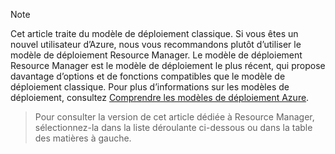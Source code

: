 > [!NOTE]
> Cet article traite du modèle de déploiement classique. Si vous êtes un nouvel utilisateur d’Azure, nous vous recommandons plutôt d’utiliser le modèle de déploiement Resource Manager. Le modèle de déploiement Resource Manager est le modèle de déploiement le plus récent, qui propose davantage d’options et de fonctions compatibles que le modèle de déploiement classique. Pour plus d’informations sur les modèles de déploiement, consultez [Comprendre les modèles de déploiement Azure](../articles/resource-manager-deployment-model.md).

> Pour consulter la version de cet article dédiée à Resource Manager, sélectionnez-la dans la liste déroulante ci-dessous ou dans la table des matières à gauche.
>
>